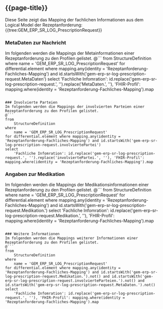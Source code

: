 ## {{page-title}}

Diese Seite zeigt das Mapping der fachlichen Informationen aus dem Logical Model der Rezeptanforderung: {{tree:GEM_ERP_SR_LOG_PrescriptionRequest}}

### MetaDaten zur Nachricht
Im folgenden werden die Mappings der Metainformationen einer Rezeptanforderung zu den Profilen gelistet.
@```
from
	StructureDefinition
where
	name = 'GEM_ERP_SR_LOG_PrescriptionRequest'
for differential.element where mapping.any(identity = 'Rezeptanforderung-Fachliches-Mapping') and id.startsWith('gem-erp-sr-log-prescription-request.MetaDaten')
select
	'Fachliche Infomration': id.replace('gem-erp-sr-log-prescription-request.', '').replace('MetaDaten.', ''), 'FHIR-Profil': mapping.where(identity = 'Rezeptanforderung-Fachliches-Mapping').map
```

### Involvierte Parteien
Im folgenden werden die Mappings der involvierten Parteien einer Rezeptanforderung zu den Profilen gelistet.
@```
from
	StructureDefinition
where
	name = 'GEM_ERP_SR_LOG_PrescriptionRequest'
for differential.element where mapping.any(identity = 'Rezeptanforderung-Fachliches-Mapping') and id.startsWith('gem-erp-sr-log-prescription-request.involviertePartei')
select
	'Fachliche Infomration': id.replace('gem-erp-sr-log-prescription-request.', '').replace('involviertePartei.', ''), 'FHIR-Profil': mapping.where(identity = 'Rezeptanforderung-Fachliches-Mapping').map
```

### Angaben zur Medikation
Im folgenden werden die Mappings der Medikationsinformationen einer Rezeptanforderung zu den Profilen gelistet.
@```
from
	StructureDefinition
where
	name = 'GEM_ERP_SR_LOG_PrescriptionRequest'
for differential.element where mapping.any(identity = 'Rezeptanforderung-Fachliches-Mapping') and id.startsWith('gem-erp-sr-log-prescription-request.Medikation.')
select
	'Fachliche Infomration': id.replace('gem-erp-sr-log-prescription-request.Medikation.', ''), 'FHIR-Profil': mapping.where(identity = 'Rezeptanforderung-Fachliches-Mapping').map
```

### Weitere Informationen
Im folgenden werden die Mappings weiterer Informationen einer Rezeptanforderung zu den Profilen gelistet.
@```
from
	StructureDefinition
where
	name = 'GEM_ERP_SR_LOG_PrescriptionRequest'
for differential.element where mapping.any(identity = 'Rezeptanforderung-Fachliches-Mapping') and id.startsWith('gem-erp-sr-log-prescription-request.Medikation.').not() and id.startsWith('gem-erp-sr-log-prescription-request.involvierteParteien.').not() and id.startsWith('gem-erp-sr-log-prescription-request.MetaDaten.').not()
select
	'Fachliche Infomration': id.replace('gem-erp-sr-log-prescription-request.', ''), 'FHIR-Profil': mapping.where(identity = 'Rezeptanforderung-Fachliches-Mapping').map
```